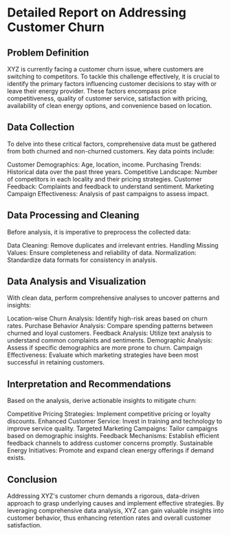 # Detailed Report on Addressing Customer Churn
## Problem Definition
XYZ is currently facing a customer churn issue, where customers are switching to competitors. To tackle this challenge effectively, it is crucial to identify the primary factors influencing customer decisions to stay with or leave their energy provider. These factors encompass price competitiveness, quality of customer service, satisfaction with pricing, availability of clean energy options, and convenience based on location.

## Data Collection
To delve into these critical factors, comprehensive data must be gathered from both churned and non-churned customers. Key data points include:

Customer Demographics: Age, location, income.
Purchasing Trends: Historical data over the past three years.
Competitive Landscape: Number of competitors in each locality and their pricing strategies.
Customer Feedback: Complaints and feedback to understand sentiment.
Marketing Campaign Effectiveness: Analysis of past campaigns to assess impact.

## Data Processing and Cleaning
Before analysis, it is imperative to preprocess the collected data:

Data Cleaning: Remove duplicates and irrelevant entries.
Handling Missing Values: Ensure completeness and reliability of data.
Normalization: Standardize data formats for consistency in analysis.

## Data Analysis and Visualization
With clean data, perform comprehensive analyses to uncover patterns and insights:

Location-wise Churn Analysis: Identify high-risk areas based on churn rates.
Purchase Behavior Analysis: Compare spending patterns between churned and loyal customers.
Feedback Analysis: Utilize text analysis to understand common complaints and sentiments.
Demographic Analysis: Assess if specific demographics are more prone to churn.
Campaign Effectiveness: Evaluate which marketing strategies have been most successful in retaining customers.

## Interpretation and Recommendations
Based on the analysis, derive actionable insights to mitigate churn:

Competitive Pricing Strategies: Implement competitive pricing or loyalty discounts.
Enhanced Customer Service: Invest in training and technology to improve service quality.
Targeted Marketing Campaigns: Tailor campaigns based on demographic insights.
Feedback Mechanisms: Establish efficient feedback channels to address customer concerns promptly.
Sustainable Energy Initiatives: Promote and expand clean energy offerings if demand exists.

## Conclusion
Addressing XYZ's customer churn demands a rigorous, data-driven approach to grasp underlying causes and implement effective strategies. By leveraging comprehensive data analysis, XYZ can gain valuable insights into customer behavior, thus enhancing retention rates and overall customer satisfaction.
